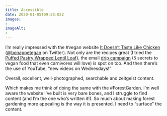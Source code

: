 ```yaml
---
title: Accessible
date: 2020-01-05T09:28:02Z
images:
- 
imageAlt:
- 
---
```


I’m really impressed with the #vegan website [It Doesn’t Taste Like Chicken](https://itdoesnttastelikechicken.com) ([@bonappetegan](https://twitter.com/bonappetegan) on Twitter). Not only are the recipes great (I tried the [Puffed Pastry Wrapped Lentil Loaf](https://itdoesnttastelikechicken.com/puff-pastry-wrapped-lentil-loaf/)), the email [drip campaign](https://en.wikipedia.org/wiki/Drip_marketing) (5 secrets to vegan food that even carnivores will love) is spot on too. And then there’s the use of YouTube, “new videos on Wednesdays!”

Overall, excellent, well-photographed, searchable and zeitgeist content. 

Which makes me think of doing the same with the #ForestGarden. I’m well aware the website I’ve built is very bare bones, and I struggle to find content (and I’m the one who’s written it!). So much about making forest gardening more appealing is the way it is presented. I need to “surface” the content.
